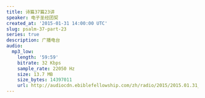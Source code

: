 ```yaml
---
title: 诗篇37篇23讲
speaker: 电子圣经团契
created_at: '2015-01-31 14:00:00 UTC'
slug: psalm-37-part-23
series: true
description: 广播电台
audio:
  mp3_low:
    length: '59:59'
    bitrate: 32 Kbps
    sample_rate: 22050 Hz
    size: 13.7 MB
    size_bytes: 14397011
    url: http://audiocdn.ebiblefellowship.com/zh/radio/2015/2015.01.31_EBF_-_Psalm_37_Part_23.mp3
---
```

